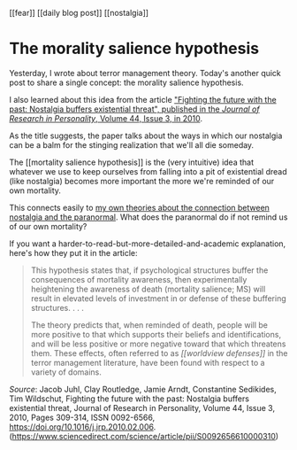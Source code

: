 [[fear]] [[daily blog post]] [[nostalgia]]

# The morality salience hypothesis

Yesterday, I wrote about terror management theory. Today's another quick post to share a single concept: the morality salience hypothesis. 

I also learned about this idea from the article ["Fighting the future with the past: Nostalgia buffers existential threat", published in the *Journal of Research in Personality*, Volume 44, Issue 3, in 2010](https://www.sciencedirect.com/science/article/abs/pii/S0092656610000310).

As the title suggests, the paper talks about the ways in which our nostalgia can be a balm for the stinging realization that we'll all die someday. 

The [[mortality salience hypothesis]] is the (very intuitive) idea that whatever we use to keep ourselves from falling into a pit of existential dread (like nostalgia) becomes more important the more we're reminded of our own mortality. 

This connects easily to [my own theories about the connection between nostalgia and the paranormal](https://www.buriedsecretspodcast.com/tag/nostalgia/). What does the paranormal do if not remind us of our own mortality? 

If you want a harder-to-read-but-more-detailed-and-academic explanation, here's how they put it in the article:

> This hypothesis states that, if psychological structures buffer the consequences of mortality awareness, then experimentally heightening the awareness of death (mortality salience; MS) will result in elevated levels of investment in or defense of these buffering structures. . . .
> 
> The theory predicts that, when reminded of death, people will be more positive to that which supports their beliefs and identifications, and will be less positive or more negative toward that which threatens them. These effects, often referred to as _[[worldview defenses]]_ in the terror management literature, have been found with respect to a variety of domains.


*Source*: Jacob Juhl, Clay Routledge, Jamie Arndt, Constantine Sedikides, Tim Wildschut, Fighting the future with the past: Nostalgia buffers existential threat, Journal of Research in Personality, Volume 44, Issue 3, 2010, Pages 309-314, ISSN 0092-6566,
https://doi.org/10.1016/j.jrp.2010.02.006.
(https://www.sciencedirect.com/science/article/pii/S0092656610000310)

